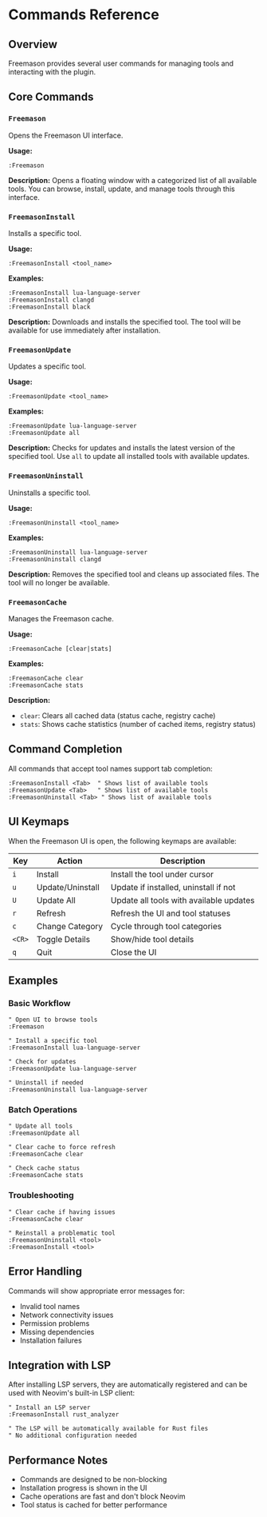 # Commands Reference

## Overview

Freemason provides several user commands for managing tools and interacting with the plugin.

## Core Commands

### `Freemason`

Opens the Freemason UI interface.

**Usage:**
```vim
:Freemason
```

**Description:**
Opens a floating window with a categorized list of all available tools. You can browse, install, update, and manage tools through this interface.

### `FreemasonInstall`

Installs a specific tool.

**Usage:**
```vim
:FreemasonInstall <tool_name>
```

**Examples:**
```vim
:FreemasonInstall lua-language-server
:FreemasonInstall clangd
:FreemasonInstall black
```

**Description:**
Downloads and installs the specified tool. The tool will be available for use immediately after installation.

### `FreemasonUpdate`

Updates a specific tool.

**Usage:**
```vim
:FreemasonUpdate <tool_name>
```

**Examples:**
```vim
:FreemasonUpdate lua-language-server
:FreemasonUpdate all
```

**Description:**
Checks for updates and installs the latest version of the specified tool. Use `all` to update all installed tools with available updates.

### `FreemasonUninstall`

Uninstalls a specific tool.

**Usage:**
```vim
:FreemasonUninstall <tool_name>
```

**Examples:**
```vim
:FreemasonUninstall lua-language-server
:FreemasonUninstall clangd
```

**Description:**
Removes the specified tool and cleans up associated files. The tool will no longer be available.

### `FreemasonCache`

Manages the Freemason cache.

**Usage:**
```vim
:FreemasonCache [clear|stats]
```

**Examples:**
```vim
:FreemasonCache clear
:FreemasonCache stats
```

**Description:**
- `clear`: Clears all cached data (status cache, registry cache)
- `stats`: Shows cache statistics (number of cached items, registry status)

## Command Completion

All commands that accept tool names support tab completion:

```vim
:FreemasonInstall <Tab>  " Shows list of available tools
:FreemasonUpdate <Tab>   " Shows list of available tools
:FreemasonUninstall <Tab> " Shows list of available tools
```

## UI Keymaps

When the Freemason UI is open, the following keymaps are available:

| Key | Action | Description |
|-----|--------|-------------|
| `i` | Install | Install the tool under cursor |
| `u` | Update/Uninstall | Update if installed, uninstall if not |
| `U` | Update All | Update all tools with available updates |
| `r` | Refresh | Refresh the UI and tool statuses |
| `c` | Change Category | Cycle through tool categories |
| `<CR>` | Toggle Details | Show/hide tool details |
| `q` | Quit | Close the UI |

## Examples

### Basic Workflow

```vim
" Open UI to browse tools
:Freemason

" Install a specific tool
:FreemasonInstall lua-language-server

" Check for updates
:FreemasonUpdate lua-language-server

" Uninstall if needed
:FreemasonUninstall lua-language-server
```

### Batch Operations

```vim
" Update all tools
:FreemasonUpdate all

" Clear cache to force refresh
:FreemasonCache clear

" Check cache status
:FreemasonCache stats
```

### Troubleshooting

```vim
" Clear cache if having issues
:FreemasonCache clear

" Reinstall a problematic tool
:FreemasonUninstall <tool>
:FreemasonInstall <tool>
```

## Error Handling

Commands will show appropriate error messages for:

- Invalid tool names
- Network connectivity issues
- Permission problems
- Missing dependencies
- Installation failures

## Integration with LSP

After installing LSP servers, they are automatically registered and can be used with Neovim's built-in LSP client:

```vim
" Install an LSP server
:FreemasonInstall rust_analyzer

" The LSP will be automatically available for Rust files
" No additional configuration needed
```

## Performance Notes

- Commands are designed to be non-blocking
- Installation progress is shown in the UI
- Cache operations are fast and don't block Neovim
- Tool status is cached for better performance
